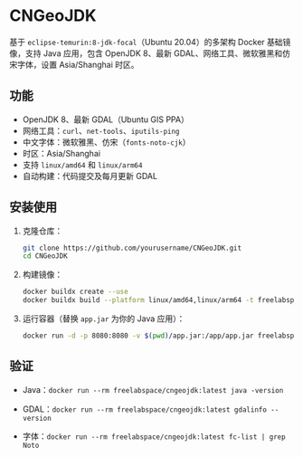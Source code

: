 # CNGeoJDK

基于 `eclipse-temurin:8-jdk-focal`（Ubuntu 20.04）的多架构 Docker 基础镜像，支持 Java 应用，包含 OpenJDK 8、最新 GDAL、网络工具、微软雅黑和仿宋字体，设置 Asia/Shanghai 时区。

## 功能

- OpenJDK 8、最新 GDAL（Ubuntu GIS PPA）
- 网络工具：`curl`、`net-tools`、`iputils-ping`
- 中文字体：微软雅黑、仿宋（`fonts-noto-cjk`）
- 时区：Asia/Shanghai
- 支持 `linux/amd64` 和 `linux/arm64`
- 自动构建：代码提交及每月更新 GDAL

## 安装使用

1. 克隆仓库：

   ```bash
   git clone https://github.com/yourusername/CNGeoJDK.git
   cd CNGeoJDK
   ```

2. 构建镜像：

   ```bash
   docker buildx create --use
   docker buildx build --platform linux/amd64,linux/arm64 -t freelabspace/cngeojdk:latest .
   ```

3. 运行容器（替换 `app.jar` 为你的 Java 应用）：

   ```bash
   docker run -d -p 8080:8080 -v $(pwd)/app.jar:/app/app.jar freelabspace/cngeojdk:latest
   ```

## 验证

- Java：`docker run --rm freelabspace/cngeojdk:latest java -version`

- GDAL：`docker run --rm freelabspace/cngeojdk:latest gdalinfo --version`

- 字体：`docker run --rm freelabspace/cngeojdk:latest fc-list | grep Noto`

